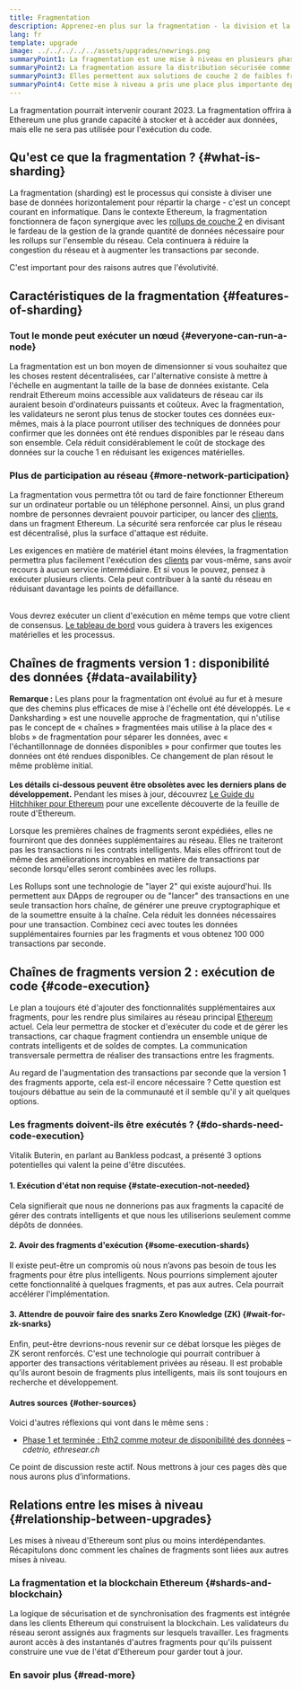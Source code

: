 ```yaml
---
title: Fragmentation
description: Apprenez-en plus sur la fragmentation - la division et la répartition des données chargées nécessaires pour offrir à Ethereum des capacités supérieures de transaction et faciliter leur exécution.
lang: fr
template: upgrade
image: ../../../../../assets/upgrades/newrings.png
summaryPoint1: La fragmentation est une mise à niveau en plusieurs phases visant à améliorer l'évolutivité et la capacité d'Ethereum.
summaryPoint2: La fragmentation assure la distribution sécurisée comme exigée en matière de stockage des données, permettant la création de rollups encore moins chers et ainsi de faciliter le fonctionnement des nœuds.
summaryPoint3: Elles permettent aux solutions de couche 2 de faibles frais de transaction tout en profitant de la sécurité d'Ethereum.
summaryPoint4: Cette mise à niveau a pris une place plus importante depuis qu'Ethereum est passé à la preuve d'enjeu.
---
```


<UpgradeStatus dateKey="page-upgrades-shards-date">
    La fragmentation pourrait intervenir courant 2023. La fragmentation offrira à Ethereum une plus grande capacité à stocker et à accéder aux données, mais elle ne sera pas utilisée pour l'exécution du code.
</UpgradeStatus>

## Qu'est ce que la fragmentation ? {#what-is-sharding}

La fragmentation (sharding) est le processus qui consiste à diviser une base de données horizontalement pour répartir la charge - c'est un concept courant en informatique. Dans le contexte Ethereum, la fragmentation fonctionnera de façon synergique avec les [rollups de couche 2](/layer-2/) en divisant le fardeau de la gestion de la grande quantité de données nécessaire pour les rollups sur l'ensemble du réseau. Cela continuera à réduire la congestion du réseau et à augmenter les transactions par seconde.

C'est important pour des raisons autres que l'évolutivité.

## Caractéristiques de la fragmentation {#features-of-sharding}

### Tout le monde peut exécuter un nœud {#everyone-can-run-a-node}

La fragmentation est un bon moyen de dimensionner si vous souhaitez que les choses restent décentralisées, car l'alternative consiste à mettre à l'échelle en augmentant la taille de la base de données existante. Cela rendrait Ethereum moins accessible aux validateurs de réseau car ils auraient besoin d'ordinateurs puissants et coûteux. Avec la fragmentation, les validateurs ne seront plus tenus de stocker toutes ces données eux-mêmes, mais à la place pourront utiliser des techniques de données pour confirmer que les données ont été rendues disponibles par le réseau dans son ensemble. Cela réduit considérablement le coût de stockage des données sur la couche 1 en réduisant les exigences matérielles.

### Plus de participation au réseau {#more-network-participation}

La fragmentation vous permettra tôt ou tard de faire fonctionner Ethereum sur un ordinateur portable ou un téléphone personnel. Ainsi, un plus grand nombre de personnes devraient pouvoir participer, ou lancer des [clients](/developers/docs/nodes-and-clients/), dans un fragment Ethereum. La sécurité sera renforcée car plus le réseau est décentralisé, plus la surface d'attaque est réduite.

Les exigences en matière de matériel étant moins élevées, la fragmentation permettra plus facilement l'exécution des [clients](/developers/docs/nodes-and-clients/) par vous-même, sans avoir recours à aucun service intermédiaire. Et si vous le pouvez, pensez à exécuter plusieurs clients. Cela peut contribuer à la santé du réseau en réduisant davantage les points de défaillance.

<br />

<InfoBanner isWarning>
  Vous devrez exécuter un client d'exécution en même temps que votre client de consensus. <a href="https://launchpad.ethereum.org" target="_blank">Le tableau de bord</a> vous guidera à travers les exigences matérielles et les processus.
</InfoBanner>

## Chaînes de fragments version 1 : disponibilité des données {#data-availability}

<InfoBanner emoji=":construction:" isWarning>
  <strong>Remarque :</strong> Les plans pour la fragmentation ont évolué au fur et à mesure que des chemins plus efficaces de mise à l'échelle ont été développés. Le « Danksharding » est une nouvelle approche de fragmentation, qui n'utilise pas le concept de « chaînes » fragmentées mais utilise à la place des « blobs » de fragmentation pour séparer les données, avec « l'échantillonnage de données disponibles » pour confirmer que toutes les données ont été rendues disponibles. Ce changement de plan résout le même problème initial.<br/><br/>
  <strong>Les détails ci-dessous peuvent être obsolètes avec les derniers plans de développement.</strong> Pendant les mises à jour, découvrez <a href="https://members.delphidigital.io/reports/the-hitchhikers-guide-to-ethereum">Le Guide du Hitchhiker pour Ethereum</a> pour une excellente découverte de la feuille de route d'Ethereum.
</InfoBanner>

Lorsque les premières chaînes de fragments seront expédiées, elles ne fourniront que des données supplémentaires au réseau. Elles ne traiteront pas les transactions ni les contrats intelligents. Mais elles offriront tout de même des améliorations incroyables en matière de transactions par seconde lorsqu'elles seront combinées avec les rollups.

Les Rollups sont une technologie de "layer 2" qui existe aujourd'hui. Ils permettent aux DApps de regrouper ou de "lancer" des transactions en une seule transaction hors chaîne, de générer une preuve cryptographique et de la soumettre ensuite à la chaîne. Cela réduit les données nécessaires pour une transaction. Combinez ceci avec toutes les données supplémentaires fournies par les fragments et vous obtenez 100 000 transactions par seconde.

## Chaînes de fragments version 2 : exécution de code {#code-execution}

Le plan a toujours été d'ajouter des fonctionnalités supplémentaires aux fragments, pour les rendre plus similaires au réseau principal [Ethereum](/glossary/#mainnet) actuel. Cela leur permettra de stocker et d'exécuter du code et de gérer les transactions, car chaque fragment contiendra un ensemble unique de contrats intelligents et de soldes de comptes. La communication transversale permettra de réaliser des transactions entre les fragments.

Au regard de l'augmentation des transactions par seconde que la version 1 des fragments apporte, cela est-il encore nécessaire ? Cette question est toujours débattue au sein de la communauté et il semble qu'il y ait quelques options.

### Les fragments doivent-ils être exécutés ? {#do-shards-need-code-execution}

Vitalik Buterin, en parlant au Bankless podcast, a présenté 3 options potentielles qui valent la peine d'être discutées.

<YouTube id="-R0j5AMUSzA" start="5841" />

#### 1. Exécution d'état non requise {#state-execution-not-needed}

Cela signifierait que nous ne donnerions pas aux fragments la capacité de gérer des contrats intelligents et que nous les utiliserions seulement comme dépôts de données.

#### 2. Avoir des fragments d'exécution {#some-execution-shards}

Il existe peut-être un compromis où nous n’avons pas besoin de tous les fragments pour être plus intelligents. Nous pourrions simplement ajouter cette fonctionnalité à quelques fragments, et pas aux autres. Cela pourrait accélérer l'implémentation.

#### 3. Attendre de pouvoir faire des snarks Zero Knowledge (ZK) {#wait-for-zk-snarks}

Enfin, peut-être devrions-nous revenir sur ce débat lorsque les pièges de ZK seront renforcés. C'est une technologie qui pourrait contribuer à apporter des transactions véritablement privées au réseau. Il est probable qu’ils auront besoin de fragments plus intelligents, mais ils sont toujours en recherche et développement.

#### Autres sources {#other-sources}

Voici d'autres réflexions qui vont dans le même sens :

- [Phase 1 et terminée : Eth2 comme moteur de disponibilité des données](https://ethresear.ch/t/phase-one-and-done-eth2-as-a-data-availability-engine/5269/8) – _cdetrio, ethresear.ch_

Ce point de discussion reste actif. Nous mettrons à jour ces pages dès que nous aurons plus d’informations.

## Relations entre les mises à niveau {#relationship-between-upgrades}

Les mises à niveau d'Ethereum sont plus ou moins interdépendantes. Récapitulons donc comment les chaînes de fragments sont liées aux autres mises à niveau.

### La fragmentation et la blockchain Ethereum {#shards-and-blockchain}

La logique de sécurisation et de synchronisation des fragments est intégrée dans les clients Ethereum qui construisent la blockchain. Les validateurs du réseau seront assignés aux fragments sur lesquels travailler. Les fragments auront accès à des instantanés d'autres fragments pour qu'ils puissent construire une vue de l'état d'Ethereum pour garder tout à jour.

### En savoir plus {#read-more}

<ShardChainsList />
